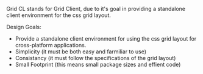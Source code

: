 Grid CL stands for Grid Client, due to it's goal in providing a standalone client environment for the css grid layout.

Design Goals:

- Provide a standalone client environment for using the css grid layout for cross-platform applications.
- Simplicity (it must be both easy and farmiliar to use)
- Consistancy (it must follow the specifications of the grid layout)
- Small Footprint (this means small package sizes and effient code)
